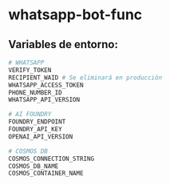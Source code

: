 # whatsapp-bot-func

## Variables de entorno:
```python
# WHATSAPP
VERIFY_TOKEN
RECIPIENT_WAID # Se eliminará en producción
WHATSAPP_ACCESS_TOKEN
PHONE_NUMBER_ID
WHATSAPP_API_VERSION

# AI FOUNDRY
FOUNDRY_ENDPOINT
FOUNDRY_API_KEY
OPENAI_API_VERSION

# COSMOS DB
COSMOS_CONNECTION_STRING
COSMOS_DB_NAME
COSMOS_CONTAINER_NAME
```